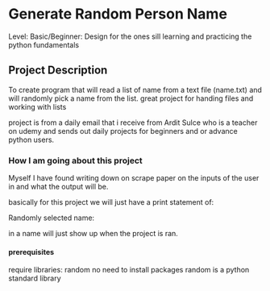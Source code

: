 # Generate Random Person Name

Level: Basic/Beginner: Design for the ones sill learning and practicing the 
python fundamentals

## Project Description

To create program that will read a list of name from a text file (name.txt) and will
randomly pick a name from the list. great project for handing files and working with lists

project is from a daily email that i receive from Ardit Sulce who is a teacher on udemy and sends out
daily projects for beginners and or advance python users.


### How I am going about this project
Myself I have found writing down on scrape paper on the inputs of the user in and what the output
will be.


basically for this project we will just have a print statement of: 

Randomly selected name: 

in a name will just show up when the project is ran.

#### prerequisites
require libraries: random
no need to install packages random is a python standard library
